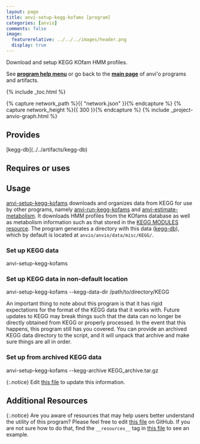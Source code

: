 ```yaml
---
layout: page
title: anvi-setup-kegg-kofams [program]
categories: [anvio]
comments: false
image:
  featurerelative: ../../../images/header.png
  display: true
---
```


Download and setup KEGG KOfam HMM profiles.

See **[program help menu](../../../vignette#anvi-setup-kegg-kofams)** or go back to the **[main page](../../)** of anvi'o programs and artifacts.


{% include _toc.html %}
<div id="svg" class="subnetwork"></div>
{% capture network_path %}{{ "network.json" }}{% endcapture %}
{% capture network_height %}{{ 300 }}{% endcapture %}
{% include _project-anvio-graph.html %}


## Provides

<p style="text-align: left" markdown="1"><span class="artifact-p">[kegg-db](../../artifacts/kegg-db)</span></p>

## Requires or uses

<p style="text-align: left" markdown="1"></p>

## Usage


<span class="artifact-n">[anvi-setup-kegg-kofams](/software/anvio/help/programs/anvi-setup-kegg-kofams)</span> downloads and organizes data from KEGG for use by other programs, namely <span class="artifact-n">[anvi-run-kegg-kofams](/software/anvio/help/programs/anvi-run-kegg-kofams)</span> and <span class="artifact-n">[anvi-estimate-metabolism](/software/anvio/help/programs/anvi-estimate-metabolism)</span>. It downloads HMM profiles from the KOfams database as well as metabolism information such as that stored in the [KEGG MODULES resource](https://www.genome.jp/kegg/module.html). The program generates a directory with this data (<span class="artifact-n">[kegg-db](/software/anvio/help/artifacts/kegg-db)</span>), which by default is located at `anvio/anvio/data/misc/KEGG/`.

### Set up KEGG data

<div class="codeblock" markdown="1">
anvi&#45;setup&#45;kegg&#45;kofams
</div>

### Set up KEGG data in non-default location

<div class="codeblock" markdown="1">
anvi&#45;setup&#45;kegg&#45;kofams &#45;&#45;kegg&#45;data&#45;dir /path/to/directory/KEGG
</div>

An important thing to note about this program is that it has rigid expectations for the format of the KEGG data that it works with. Future updates to KEGG may break things such that the data can no longer be directly obtained from KEGG or properly processed. In the event that this happens, this program still has you covered. You can provide an archived KEGG data directory to the script, and it will unpack that archive and make sure things are all in order.

### Set up from archived KEGG data

<div class="codeblock" markdown="1">
anvi&#45;setup&#45;kegg&#45;kofams &#45;&#45;kegg&#45;archive KEGG_archive.tar.gz
</div>


{:.notice}
Edit [this file](https://github.com/merenlab/anvio/tree/master/anvio/docs/programs/anvi-setup-kegg-kofams.md) to update this information.


## Additional Resources



{:.notice}
Are you aware of resources that may help users better understand the utility of this program? Please feel free to edit [this file](https://github.com/merenlab/anvio/tree/master/bin/anvi-setup-kegg-kofams) on GitHub. If you are not sure how to do that, find the `__resources__` tag in [this file](https://github.com/merenlab/anvio/blob/master/bin/anvi-interactive) to see an example.
